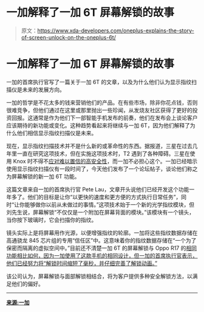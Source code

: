# 一加解释了一加 6T 屏幕解锁的故事

> 原文：<https://www.xda-developers.com/oneplus-explains-the-story-of-screen-unlock-on-the-oneplus-6t/>

# 一加解释了一加 6T 屏幕解锁的故事

一加的首席执行官写了一篇关于一加 6T 的文章，以及为什么他们认为显示指纹扫描仪是未来的发展方向。

一加的哲学是不花太多的钱来营销他们的产品。在有些市场，除非你花点钱，否则很难竞争，但他们通过在这里或那里抛出一些珍闻，从发烧友社区获得了更好的投资回报。这通常是作为他们下一部智能手机发布的前奏，他们在发布会上谈论客户应该期待的新功能或变化。这种趋势看起来将继续与一加 6T，因为他们解释了为什么他们相信显示指纹扫描仪是未来。

现在，显示指纹扫描技术并不是什么新的或革命性的东西。据报道，三星在过去几年里一直在研究这项技术，但在实施这项技术时，T2 遇到了各种障碍。三星在使用 Knox 时不得不[应对难以置信的高安全性](https://www.xda-developers.com/samsung-galaxy-note-8-to-miss-out-on-on-screen-fingerprint-reader/)，而一加不必担心这个。一加已经暗示使用显示指纹扫描仪有一段时间了，今天他们发布了一个论坛帖子，谈论他们称之为屏幕解锁的新一加 6T 功能。

这篇文章来自一加的首席执行官 Pete Lau，文章开头说他们已经开发这个功能一年多了。他们的目标是让你“以更快的速度和更方便的方式执行日常任务”，同时“让你能够做你以前从未做过的事情。”这项技术始于一个新的光学指纹模块，但刘先生说，屏幕解锁“不仅仅是一个附加在屏幕背面的模块。”该模块有一个镜头，当你按下玻璃时，它会扫描你的指纹。

镜头实际上是将屏幕用作光源，以便增强指纹的轮廓。一加将这些指纹数据存储在高通骁龙 845 芯片组的专用“信任区”中。这意味着你的指纹数据存储在“一个为了保密而隔离的虚拟空间中。”目前还不清楚一加 6T 的屏幕解锁与 Oppo R17 的[相同功能相比如何，因为一加使用了这款手机的相同设计，但一加的首席执行官表示，他们已经努力将“解锁时间缩短了毫秒，并仔细完善了解锁动画。”](https://www.xda-developers.com/oppo-r17-specs-reveal-6-4-notched-display-and-in-display-fingerprint-scanner/)

该公司认为，屏幕解锁与面部解锁相结合，将为客户提供多种安全解锁方法，以满足他们的偏好。

* * *

[**来源:一加**](https://forums.oneplus.com/threads/touch-the-future-with-screen-unlock.919431/)